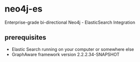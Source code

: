 # neo4j-es
Enterprise-grade bi-directional Neo4j - ElasticSearch Integration

## prerequisites

- Elastic Search running on your computer or somewhere else
- GraphAware framework version 2.2.2.34-SNAPSHOT  